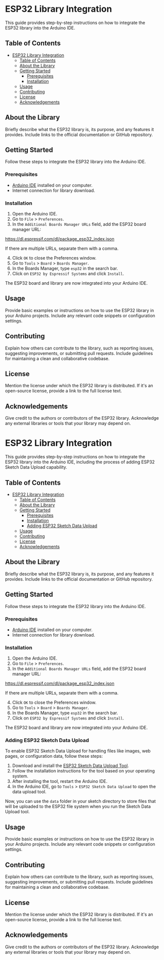# ESP32 Library Integration

This guide provides step-by-step instructions on how to integrate the ESP32 library into the Arduino IDE.

## Table of Contents

- [ESP32 Library Integration](#esp32-library-integration)
  - [Table of Contents](#table-of-contents)
  - [About the Library](#about-the-library)
  - [Getting Started](#getting-started)
    - [Prerequisites](#prerequisites)
    - [Installation](#installation)
  - [Usage](#usage)
  - [Contributing](#contributing)
  - [License](#license)
  - [Acknowledgements](#acknowledgements)

## About the Library

Briefly describe what the ESP32 library is, its purpose, and any features it provides. Include links to the official documentation or GitHub repository.

## Getting Started

Follow these steps to integrate the ESP32 library into the Arduino IDE.

### Prerequisites

- [Arduino IDE](https://www.arduino.cc/en/software) installed on your computer.
- Internet connection for library download.

### Installation

1. Open the Arduino IDE.
2. Go to `File` > `Preferences`.
3. In the `Additional Boards Manager URLs` field, add the ESP32 board manager URL:

https://dl.espressif.com/dl/package_esp32_index.json


If there are multiple URLs, separate them with a comma.

4. Click `OK` to close the Preferences window.
5. Go to `Tools` > `Board` > `Boards Manager`.
6. In the Boards Manager, type `esp32` in the search bar.
7. Click on `ESP32 by Espressif Systems` and click `Install`.

The ESP32 board and library are now integrated into your Arduino IDE.

## Usage

Provide basic examples or instructions on how to use the ESP32 library in your Arduino projects. Include any relevant code snippets or configuration settings.

## Contributing

Explain how others can contribute to the library, such as reporting issues, suggesting improvements, or submitting pull requests. Include guidelines for maintaining a clean and collaborative codebase.

## License

Mention the license under which the ESP32 library is distributed. If it's an open-source license, provide a link to the full license text.

## Acknowledgements

Give credit to the authors or contributors of the ESP32 library. Acknowledge any external libraries or tools that your library may depend on.


# ESP32 Library Integration

This guide provides step-by-step instructions on how to integrate the ESP32 library into the Arduino IDE, including the process of adding ESP32 Sketch Data Upload capability.

## Table of Contents

- [ESP32 Library Integration](#esp32-library-integration)
  - [Table of Contents](#table-of-contents)
  - [About the Library](#about-the-library)
  - [Getting Started](#getting-started)
    - [Prerequisites](#prerequisites)
    - [Installation](#installation)
    - [Adding ESP32 Sketch Data Upload](#adding-esp32-sketch-data-upload)
  - [Usage](#usage)
  - [Contributing](#contributing)
  - [License](#license)
  - [Acknowledgements](#acknowledgements)

## About the Library

Briefly describe what the ESP32 library is, its purpose, and any features it provides. Include links to the official documentation or GitHub repository.

## Getting Started

Follow these steps to integrate the ESP32 library into the Arduino IDE.

### Prerequisites

- [Arduino IDE](https://www.arduino.cc/en/software) installed on your computer.
- Internet connection for library download.

### Installation

1. Open the Arduino IDE.
2. Go to `File` > `Preferences`.
3. In the `Additional Boards Manager URLs` field, add the ESP32 board manager URL:

https://dl.espressif.com/dl/package_esp32_index.json


If there are multiple URLs, separate them with a comma.

4. Click `OK` to close the Preferences window.
5. Go to `Tools` > `Board` > `Boards Manager`.
6. In the Boards Manager, type `esp32` in the search bar.
7. Click on `ESP32 by Espressif Systems` and click `Install`.

The ESP32 board and library are now integrated into your Arduino IDE.

### Adding ESP32 Sketch Data Upload

To enable ESP32 Sketch Data Upload for handling files like images, web pages, or configuration data, follow these steps:

1. Download and install the [ESP32 Sketch Data Upload Tool](https://github.com/me-no-dev/arduino-esp32fs-plugin).
2. Follow the installation instructions for the tool based on your operating system.
3. After installing the tool, restart the Arduino IDE.
4. In the Arduino IDE, go to `Tools` > `ESP32 Sketch Data Upload` to open the data upload tool.

Now, you can use the `data` folder in your sketch directory to store files that will be uploaded to the ESP32 file system when you run the Sketch Data Upload tool.

## Usage

Provide basic examples or instructions on how to use the ESP32 library in your Arduino projects. Include any relevant code snippets or configuration settings.

## Contributing

Explain how others can contribute to the library, such as reporting issues, suggesting improvements, or submitting pull requests. Include guidelines for maintaining a clean and collaborative codebase.

## License

Mention the license under which the ESP32 library is distributed. If it's an open-source license, provide a link to the full license text.

## Acknowledgements

Give credit to the authors or contributors of the ESP32 library. Acknowledge any external libraries or tools that your library may depend on.
